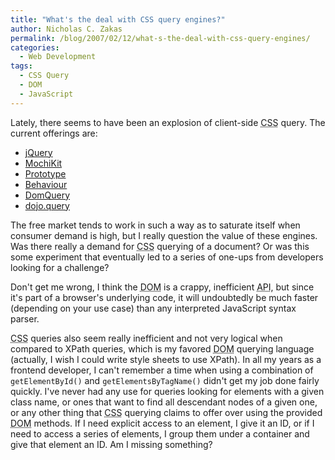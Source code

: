 ```yaml
---
title: "What's the deal with CSS query engines?"
author: Nicholas C. Zakas
permalink: /blog/2007/02/12/what-s-the-deal-with-css-query-engines/
categories:
  - Web Development
tags:
  - CSS Query
  - DOM
  - JavaScript
---
```

Lately, there seems to have been an explosion of client-side <acronym title="Cascading Style Sheets">CSS</acronym> query. The current offerings are:

  * <a title="jQuery" rel="external" href="http://jquery.com">jQuery</a>
  * <a title="MochiKit" rel="external" href="http://mochikit.com/">MochiKit</a>
  * <a rel="external" href="http://www.prototypejs.org/">Prototype</a>
  * <a title="Behaviour" rel="external" href="http://bennolan.com/behaviour/">Behaviour</a>
  * <a title="DomQuery" rel="external" href="http://www.jackslocum.com/blog/2007/01/11/domquery-css-selector-basic-xpath-implementation-with-benchmarks/">DomQuery</a>
  * <a rel="external" href="http://blog.dojotoolkit.org/2007/02/04/dojoquery-a-css-query-engine-for-dojo">dojo.query</a>

The free market tends to work in such a way as to saturate itself when consumer demand is high, but I really question the value of these engines. Was there really a demand for <acronym title="Cascading Style Sheets">CSS</acronym> querying of a document? Or was this some experiment that eventually led to a series of one-ups from developers looking for a challenge?

Don't get me wrong, I think the <acronym title="Document Object Model">DOM</acronym> is a crappy, inefficient <acronym title="Application Programming Interface">API</acronym>, but since it's part of a browser's underlying code, it will undoubtedly be much faster (depending on your use case) than any interpreted JavaScript syntax parser.

<acronym title="Cascading Style Sheets">CSS</acronym> queries also seem really inefficient and not very logical when compared to XPath queries, which is my favored <acronym title="Document Object Model">DOM</acronym> querying language (actually, I wish I could write style sheets to use XPath). In all my years as a frontend developer, I can't remember a time when using a combination of `getElementById()` and `getElementsByTagName()` didn't get my job done fairly quickly. I've never had any use for queries looking for elements with a given class name, or ones that want to find all descendant nodes of a given one, or any other thing that <acronym title="Cascading Style Sheets">CSS</acronym> querying claims to offer over using the provided <acronym title="Document Object Model">DOM</acronym> methods. If I need explicit access to an element, I give it an ID, or if I need to access a series of elements, I group them under a container and give that element an ID. Am I missing something?
